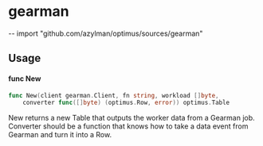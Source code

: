 # gearman
--
    import "github.com/azylman/optimus/sources/gearman"


## Usage

#### func  New

```go
func New(client gearman.Client, fn string, workload []byte,
	converter func([]byte) (optimus.Row, error)) optimus.Table
```
New returns a new Table that outputs the worker data from a Gearman job.
Converter should be a function that knows how to take a data event from Gearman
and turn it into a Row.
